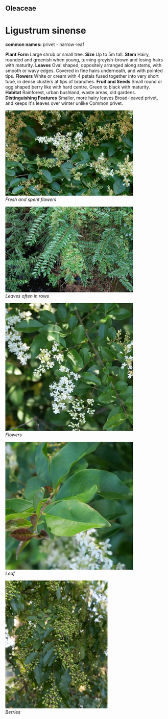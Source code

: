 ## Oleaceae
# Ligustrum sinense
**common names:** privet - narrow-leaf

**Plant Form** Large shrub or small tree. **Size** Up to 5m tall. **Stem** Hairy, rounded and greenish when young, turning greyish-brown and losing hairs with maturity. **Leaves** Oval shaped, oppositely arranged along stems, with smooth or wavy edges. Covered in fine hairs underneath, and with pointed tips. **Flowers** White or cream with 4 petals fused together into very short tube, in dense clusters at tips of branches. **Fruit and Seeds** Small round or egg shaped berry like with hard centre. Green to black with maturity. **Habitat** Rainforest, urban bushland, waste areas, old gardens. **Distinguishing Features** Smaller, more hairy leaves Broad-leaved privet, and keeps it's leaves over winter unlike Common privet.


![Fresh and spent flowers](8449_P6880718.jpg)  
 *Fresh and spent flowers* 

![Leaves often in rows](13209_DSC_01132.jpg)  
 *Leaves often in rows* 

![Flowers](68520_P1000541.jpg)  
 *Flowers* 

![Leaf](65173_P1042809.jpg)  
 *Leaf* 

![Berries](78649__SDI8497.jpg)  
 *Berries* 

